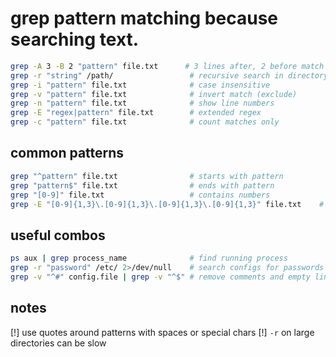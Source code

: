 # grep pattern matching because searching text.

```bash
grep -A 3 -B 2 "pattern" file.txt      # 3 lines after, 2 before match
grep -r "string" /path/                 # recursive search in directory
grep -i "pattern" file.txt              # case insensitive
grep -v "pattern" file.txt              # invert match (exclude)
grep -n "pattern" file.txt              # show line numbers
grep -E "regex|pattern" file.txt        # extended regex
grep -c "pattern" file.txt              # count matches only
```

## common patterns
```bash
grep "^pattern" file.txt                # starts with pattern
grep "pattern$" file.txt                # ends with pattern  
grep "[0-9]" file.txt                   # contains numbers
grep -E "[0-9]{1,3}\.[0-9]{1,3}\.[0-9]{1,3}\.[0-9]{1,3}" file.txt    # IP addresses
```

## useful combos
```bash
ps aux | grep process_name              # find running process
grep -r "password" /etc/ 2>/dev/null    # search configs for passwords
grep -v "^#" config.file | grep -v "^$" # remove comments and empty lines
```

## notes
[!] use quotes around patterns with spaces or special chars
[!] `-r` on large directories can be slow
